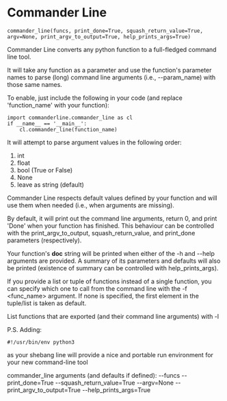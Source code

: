# Commander Line
	commander_line(funcs, print_done=True, squash_return_value=True, argv=None, print_argv_to_output=True, help_prints_args=True)

Commander Line converts any python function to a full-fledged command line tool.

It will take any function as a parameter and use the function's parameter names to parse (long) command line arguments (i.e., --param_name) with those same names.

To enable, just include the following in your code (and replace 'function_name' with your function):

	import commanderline.commander_line as cl
	if __name__ == '__main__':
		cl.commander_line(function_name)

It will attempt to parse argument values in the following order:

1. int
2. float
3. bool (True or False)
4. None
5. leave as string (default)

Commander Line respects default values defined by your function and will use them when needed (i.e., when arguments are missing).

By default, it will print out the command line arguments, return 0, and print 'Done' when your function has finished. This behaviour can be controlled with the print_argv_to_output, squash_return_value, and print_done parameters (respectively).

Your function's __doc__ string will be printed when either of the -h and --help arguments are provided. A summary of its parameters and defaults will also be printed (existence of summary can be controlled with help_prints_args).

If you provide a list or tuple of functions instead of a single function, you can specify which one to call from the command line with the -f <func_name> argument. If none is specified, the first element in the tuple/list is taken as default.

List functions that are exported (and their command line arguments) with -l

P.S. Adding: 

	#!/usr/bin/env python3

as your shebang line will provide a nice and portable run environment for your new command-line tool
	
commander_line arguments (and defaults if defined):
  --funcs
  --print_done=True
  --squash_return_value=True
  --argv=None
  --print_argv_to_output=True
  --help_prints_args=True
